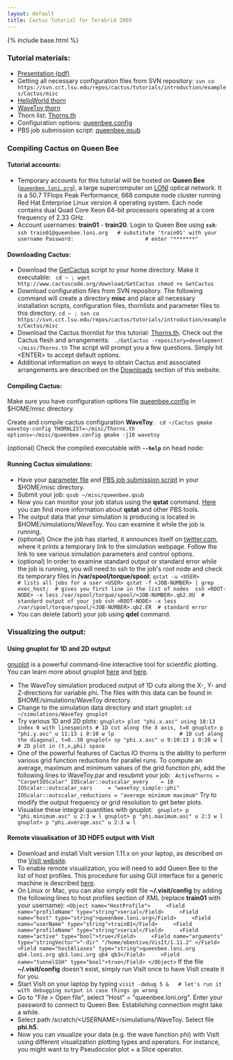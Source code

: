```yaml
---
layout: default
title: Cactus Tutorial for TeraGrid 2009
---
```

{% include base.html %}
### Tutorial materials:

-   [Presentation
    (pdf)](http://svn.cct.lsu.edu/repos/cactus/tutorials/introduction/introduction.pdf)
-   Getting all necessary configuration files from SVN repository:
    `svn co https://svn.cct.lsu.edu/repos/cactus/tutorials/introduction/examples/Cactus/misc`
-   [HelloWorld
    thorn](http://svn.cct.lsu.edu/repos/cactus/tutorials/introduction/examples/Cactus/arrangements/Introduction/HelloWorld)
-   [WaveToy
    thorn](http://svn.cct.lsu.edu/repos/cactus/tutorials/introduction/examples/Cactus/arrangements/Introduction/WaveToy)
-   Thorn list:
    [Thorns.th](http://svn.cct.lsu.edu/repos/cactus/tutorials/introduction/examples/Cactus/misc/Thorns.th)
-   Configuration options:
    [queenbee.config](https://svn.cct.lsu.edu/repos/cactus/tutorials/introduction/examples/Cactus/misc/queenbee.config)
-   PBS job submission script:
    [queenbee.qsub](https://svn.cct.lsu.edu/repos/cactus/tutorials/introduction/examples/Cactus/misc/queenbee.qsub)

### Compiling Cactus on **Queen Bee**

#### Tutorial accounts:

-   Temporary accounts for this tutorial will be hosted on **Queen Bee**
    ([`queenbee.loni.org`](http://www.loni.org/systems/system.php?system=QueenBee)),
    a large supercomputer on [LONI](http://www.loni.org) optical
    network. It is a 50.7 TFlops Peak Performance, 668 compute node
    cluster running Red Hat Enterprise Linux version 4 operating system.
    Each node contains dual Quad Core Xeon 64-bit processors operating
    at a core frequency of 2.33 GHz.
-   Account usernames: **train01** - **train20**. Login to Queen Bee
    using **`ssh`**:
    ` ssh train01@queenbee.loni.org   # substitute 'train01' with your username Password:                       # enter "*******"  `

#### Downloading Cactus:

-   Download the [GetCactus]({{base}}/download/GetCactus/index.html) script to
    your home directory. Make it executable:
    ` cd ~ ; wget http://www.cactuscode.org/download/GetCactus chmod +x GetCactus`
-   Download configuration files from SVN repository. The following
    command will create a directory **misc** and place all necessary
    installation scripts, configuration files, thornlists and parameter
    files to this directory.
    ` cd ~ ; svn co https://svn.cct.lsu.edu/repos/cactus/tutorials/introduction/examples/Cactus/misc  `
-   Download the Cactus thornlist for this tutorial:
    [Thorns.th](https://svn.cct.lsu.edu/repos/cactus/tutorials/introduction/examples/Cactus/misc/Thorns.th).
    Check out the Cactus flesh and arrangements:
    ` ./GetCactus -repository=development ~/misc/Thorns.th` The script
    will prompt you a few questions. Simply hit &lt;ENTER&gt; to accept
    default options.
-   Additional information on ways to obtain Cactus and associated
    arrangements are described on the [Downloads]({{base}}/download/index.html) section of
    this website.

#### Compiling Cactus:

Make sure you have configuration options file
[queenbee.config](https://svn.cct.lsu.edu/repos/cactus/tutorials/introduction/examples/Cactus/misc/queenbee.config)
in $HOME/misc directory.

Create and compile cactus configuration **WaveToy**.
` cd ~/Cactus gmake wavetoy-config THORNLIST=~/misc/Thorns.th options=~/misc/queenbee.config gmake -j10 wavetoy`

(optional) Check the compiled executable with **`--help`** on head node:
`  `

#### Running Cactus simulations:

-   Have your [parameter
    file](http://svn.cct.lsu.edu/repos/cactus/tutorials/introduction/examples/Cactus/misc/WaveToy.par)
    and [PBS job submission
    script](http://svn.cct.lsu.edu/repos/cactus/tutorials/introduction/examples/Cactus/misc/queenbee.qsub)
    in your $HOME/misc directory.
-   Submit your job: `qsub ~/misc/queenbee.qsub `
-   Now you can monitor your job status using the **qstat** command.
    [Here](http://www.teragrid.org/userinfo/jobs/pbs.php) you can find
    more information about **qstat** and other PBS tools.
-   The output data that your simulation is producing is located in
    $HOME/simulations/WaveToy. You can examine it while the job is
    running.
-   (optional) Once the job has started, it announces itself on
    [twitter.com](http://twitter.com/numrel), where it prints a
    temporary link to the simulation webpage. Follow the link to see
    various simulation parameters and control options.
-   (optional) In order to examine standard output or standard error
    while the job is running, you will need to ssh to the job's root
    node and check its temporary files in **/var/spool/torque/spool:**
    ` qstat -u <USER>                         # lists all jobs for a user <USER> qstat -f <JOB-NUMBER> | grep exec_host;  # gives you first line in the list of nodes  ssh <ROOT-NODE> -x less /var/spool/torque/spool/<JOB-NUMBER>.qb2.OU  # standard output of your job ssh <ROOT-NODE> -x less /var/spool/torque/spool/<JOB-NUMBER>.qb2.ER  # standard error   `
-   You can delete (abort) your job using **qdel** command.

### Visualizing the output:

#### Using **gnuplot** for 1D and 2D output

[gnuplot](http://www.gnuplot.info/) is a powerful command-line
interactive tool for scientific plotting. You can learn more about
gnuplot [here]() and
[here](http://t16web.lanl.gov/Kawano/gnuplot/index-e.html).

-   The WaveToy simulation produced output of 1D cuts along the X-, Y-
    and Z-directions for variable phi. The files with this data can be
    found in $HOME/simulations/WaveToy directory.
-   Change to the simulation data directory and start gnuplot:
    ` cd ~/simulations/WaveToy gnuplot `
-   Try various 1D and 2D plots:
    ` gnuplot> plot "phi.x.asc" using 10:13 index 0 with linespoints # 1D cut along the X axis, t=0 gnuplot> p "phi.y.asc" u 11:13 i 0:10 w lp                     # 1D cut along the diagonal, t=0..30 gnuplot> sp "phi.x.asc" u 9:10:13 i 0:20 w l                   # 2D plot in (t,x,phi) space `
-   One of the powerful features of Cactus IO thorns is the ability to
    perform various grid function reductions for parallel runs. To
    compute an average, maximum and minimum values of the grid function
    phi, add the following lines to WaveToy.par and resubmit your job:
    ` ActiveThorns = "CarpetIOScalar" IOScalar::outscalar_every    = 10 IOScalar::outscalar_vars     = "wavetoy_simple::phi" IOScalar::outscalar_reductions = "average minimum maximum"`
    Try to modify the output frequency or grid resolution to get beter
    plots.
-   Visualise these integral quantities with gnuplot:
    ` gnuplot> p "phi.minimum.asc" u 2:3 w l gnuplot> p "phi.maximum.asc" u 2:3 w l gnuplot> p "phi.average.asc" u 2:3 w l`

#### Remote visualisation of 3D HDF5 output with VisIt

-   Download and install VisIt version 1.11.x on your laptop, as
    described on the [VisIt
    website](https://wci.llnl.gov/codes/visit/executables.html).
-   To enable remote visualization, you will need to add Queen Bee to
    the list of host profiles. This procedure for using GUI interface
    for a generic machine is described
    [here]({{base}}/documentation/guides/visualization/VisIt).
-   On Linux or Mac, you can also simply edit file **~/.visit/config**
    by adding the following lines to host profiles section of XML
    (replace **train01** with your username):
    ` <Object name="HostProfile">     <Field name="profileName" type="string">serial</Field>     <Field name="host" type="string">queenbee.loni.org</Field>     <Field name="userName" type="string">train01</Field>     <Field name="profileName" type="string">serial</Field>     <Field name="active" type="bool">true</Field>     <Field name="arguments" type="stringVector">"-dir" "/home/ebentive/VisIt/1.11.2" </Field>     <Field name="hostAliases" type="string">queenbee.loni.org qb4.loni.org qb3.loni.org qb4 qb3</Field>     <Field name="tunnelSSH" type="bool">true</Field> </Object> `
    If the file **~/.visit/config** doesn't exist, simply run VisIt once
    to have VisIt create it for you.
-   Start VisIt on your laptop by typing
    `visit -debug 5 &   # let's run it with debugging output in case things go wrong `
-   Go to "File &gt; Open file", select "Host" = "queenbee.loni.org".
    Enter your password to connect to Queen Bee. Establishing connection
    might take a while.
-   Select path /scratch/&lt;USERNAME&gt;/simulations/WaveToy. Select
    file **phi.h5**.
-   Now you can visualize your data (e.g. the wave function phi) with
    VisIt using different visualization plotting types and operators.
    For instance, you might want to try Pseudocolor plot + a Slice
    operator.
